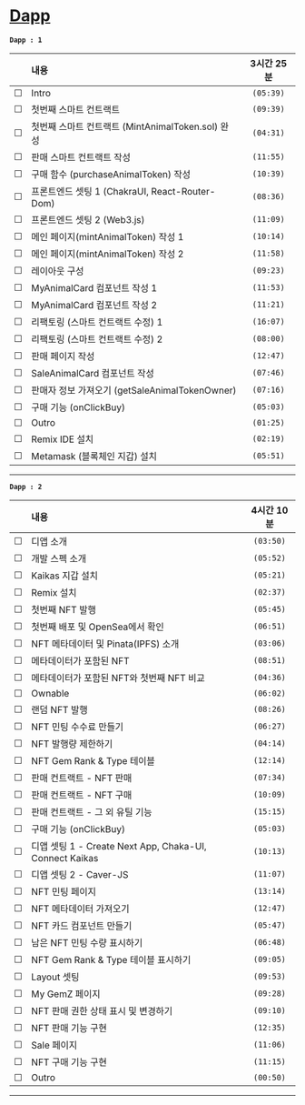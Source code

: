 # [Dapp](https://www.inflearn.com/course/%EB%94%94%EC%95%B1-%ED%94%84%EB%A1%9C%EC%A0%9D%ED%8A%B8#)

**`Dapp : 1`**

<!-- 미완료 &#9744; -->
<!-- 완료 &#9745; -->

|         | 내용                                              | 3시간 25분 |
| :-----: | :------------------------------------------------ | :--------: |
| &#9744; | Intro                                             | `(05:39)`  |
| &#9744; | 첫번째 스마트 컨트랙트                            | `(09:39)`  |
| &#9744; | 첫번째 스마트 컨트랙트 (MintAnimalToken.sol) 완성 | `(04:31)`  |
| &#9744; | 판매 스마트 컨트랙트 작성                         | `(11:55)`  |
| &#9744; | 구매 함수 (purchaseAnimalToken) 작성              | `(10:39)`  |
| &#9744; | 프론트엔드 셋팅 1 (ChakraUI, React-Router-Dom)    | `(08:36)`  |
| &#9744; | 프론트엔드 셋팅 2 (Web3.js)                       | `(11:09)`  |
| &#9744; | 메인 페이지(mintAnimalToken) 작성 1               | `(10:14)`  |
| &#9744; | 메인 페이지(mintAnimalToken) 작성 2               | `(11:58)`  |
| &#9744; | 레이아웃 구성                                     | `(09:23)`  |
| &#9744; | MyAnimalCard 컴포넌트 작성 1                      | `(11:53)`  |
| &#9744; | MyAnimalCard 컴포넌트 작성 2                      | `(11:21)`  |
| &#9744; | 리팩토링 (스마트 컨트랙트 수정) 1                 | `(16:07)`  |
| &#9744; | 리팩토링 (스마트 컨트랙트 수정) 2                 | `(08:00)`  |
| &#9744; | 판매 페이지 작성                                  | `(12:47)`  |
| &#9744; | SaleAnimalCard 컴포넌트 작성                      | `(07:46)`  |
| &#9744; | 판매자 정보 가져오기 (getSaleAnimalTokenOwner)    | `(07:16)`  |
| &#9744; | 구매 기능 (onClickBuy)                            | `(05:03)`  |
| &#9744; | Outro                                             | `(01:25)`  |
| &#9744; | Remix IDE 설치                                    | `(02:19)`  |
| &#9744; | Metamask (블록체인 지갑) 설치                     | `(05:51)`  |

---

**`Dapp : 2`**

<!-- 미완료 &#9744; -->
<!-- 완료 &#9745; -->

|         | 내용                                                    | 4시간 10분 |
| :-----: | :------------------------------------------------------ | :--------: |
| &#9744; | 디앱 소개                                               | `(03:50)`  |
| &#9744; | 개발 스펙 소개                                          | `(05:52)`  |
| &#9744; | Kaikas 지갑 설치                                        | `(05:21)`  |
| &#9744; | Remix 설치                                              | `(02:37)`  |
| &#9744; | 첫번째 NFT 발행                                         | `(05:45)`  |
| &#9744; | 첫번째 배포 및 OpenSea에서 확인                         | `(06:51)`  |
| &#9744; | NFT 메타데이터 및 Pinata(IPFS) 소개                     | `(03:06)`  |
| &#9744; | 메타데이터가 포함된 NFT                                 | `(08:51)`  |
| &#9744; | 메타데이터가 포함된 NFT와 첫번째 NFT 비교               | `(04:36)`  |
| &#9744; | Ownable                                                 | `(06:02)`  |
| &#9744; | 랜덤 NFT 발행                                           | `(08:26)`  |
| &#9744; | NFT 민팅 수수료 만들기                                  | `(06:27)`  |
| &#9744; | NFT 발행량 제한하기                                     | `(04:14)`  |
| &#9744; | NFT Gem Rank & Type 테이블                              | `(12:14)`  |
| &#9744; | 판매 컨트랙트 - NFT 판매                                | `(07:34)`  |
| &#9744; | 판매 컨트랙트 - NFT 구매                                | `(10:09)`  |
| &#9744; | 판매 컨트랙트 - 그 외 유틸 기능                         | `(15:15)`  |
| &#9744; | 구매 기능 (onClickBuy)                                  | `(05:03)`  |
| &#9744; | 디앱 셋팅 1 - Create Next App, Chaka-UI, Connect Kaikas | `(10:13)`  |
| &#9744; | 디앱 셋팅 2 - Caver-JS                                  | `(11:07)`  |
| &#9744; | NFT 민팅 페이지                                         | `(13:14)`  |
| &#9744; | NFT 메타데이터 가져오기                                 | `(12:47)`  |
| &#9744; | NFT 카드 컴포넌트 만들기                                | `(05:47)`  |
| &#9744; | 남은 NFT 민팅 수량 표시하기                             | `(06:48)`  |
| &#9744; | NFT Gem Rank & Type 테이블 표시하기                     | `(09:05)`  |
| &#9744; | Layout 셋팅                                             | `(09:53)`  |
| &#9744; | My GemZ 페이지                                          | `(09:28)`  |
| &#9744; | NFT 판매 권한 상태 표시 및 변경하기                     | `(09:10)`  |
| &#9744; | NFT 판매 기능 구현                                      | `(12:35)`  |
| &#9744; | Sale 페이지                                             | `(11:06)`  |
| &#9744; | NFT 구매 기능 구현                                      | `(11:15)`  |
| &#9744; | Outro                                                   | `(00:50)`  |

---
